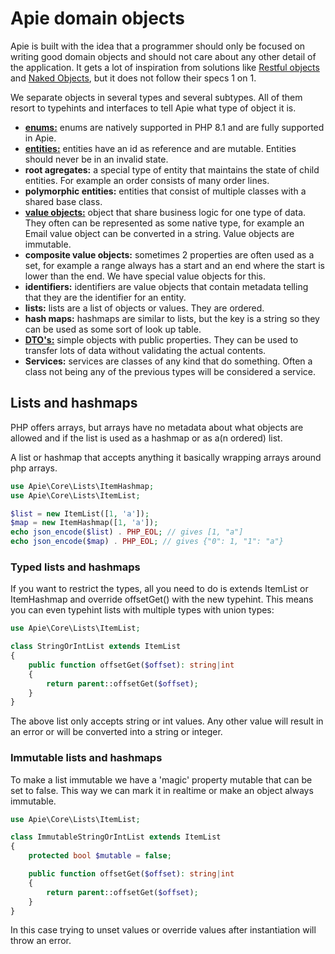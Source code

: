 # Apie domain objects
Apie is built with the idea that a programmer should only be focused on writing good domain objects and should not care about any other detail of the application. It gets a lot of inspiration from solutions like [Restful objects](https://en.wikipedia.org/wiki/Restful_Objects) and [Naked Objects](https://en.wikipedia.org/wiki/Naked_objects), but it does not follow their specs 1 on 1.

We separate objects in several types and several subtypes. All of them resort to typehints and interfaces to tell Apie what type of object it is.
* [**enums:**](./enums/enums.md) enums are natively supported in PHP 8.1 and are fully supported in Apie.
* [**entities:**](./entities/entities.md) entities have an id as reference and are mutable. Entities should never be in an invalid state.
* **root agregates:** a special type of entity that maintains the state of child entities. For example an order consists of many order lines.
* **polymorphic entities:** entities that consist of multiple classes with a shared base class.
* [**value objects:**](./value-objects/value-objects.md) object that share business logic for one type of data. They often can be represented as some native type, for example an Email value object can be converted in a string. Value objects are immutable.
* **composite value objects:** sometimes 2 properties are often used as a set, for example a range always has a start and an end where the start is lower than the end. We have special value objects for this.
* **identifiers:** identifiers are value objects that contain metadata telling that they are the identifier for an entity.
* **lists:** lists are a list of objects or values. They are ordered.
* **hash maps:** hashmaps are similar to lists, but the key is a string so they can be used as some sort of look up table.
* [**DTO's:**](./dtos/dto.md) simple objects with public properties. They can be used to transfer lots of data without validating the actual contents.
* **Services:** services are classes of any kind that do something. Often a class not being any of the previous types will be considered a service.

## Lists and hashmaps
PHP offers arrays, but arrays have no metadata about what objects are allowed and if the list is used as a hashmap or as a(n ordered) list.

A list or hashmap that accepts anything it basically wrapping arrays around php arrays.

```php
use Apie\Core\Lists\ItemHashmap;
use Apie\Core\Lists\ItemList;

$list = new ItemList([1, 'a']);
$map = new ItemHashmap([1, 'a']);
echo json_encode($list) . PHP_EOL; // gives [1, "a"]
echo json_encode($map) . PHP_EOL; // gives {"0": 1, "1": "a"}
```

### Typed lists and hashmaps
If you want to restrict the types, all you need to do is extends ItemList or ItemHashmap and override offsetGet() with the new typehint. This means you can even typehint lists with multiple types with union types:

```php
use Apie\Core\Lists\ItemList;

class StringOrIntList extends ItemList
{
    public function offsetGet($offset): string|int
    {
        return parent::offsetGet($offset);
    }
}
```
The above list only accepts string or int values. Any other value will result in an error or will be converted into a string or integer.
### Immutable lists and hashmaps
To make a list immutable we have a 'magic' property mutable that can be set to false. This way we can mark it in realtime or make an object always immutable.

```php
use Apie\Core\Lists\ItemList;

class ImmutableStringOrIntList extends ItemList
{
    protected bool $mutable = false;

    public function offsetGet($offset): string|int
    {
        return parent::offsetGet($offset);
    }
}
```
In this case trying to unset values or override values after instantiation will throw an error.
